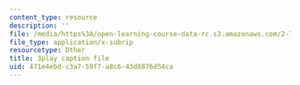 ```yaml
---
content_type: resource
description: ''
file: /media/https%3A/open-learning-course-data-rc.s3.amazonaws.com/2-71-optics-spring-2009/471e4ebdc3a759f7a8c643d8876d54ca_ML5yVI18uaI.vtt
file_type: application/x-subrip
resourcetype: Other
title: 3play caption file
uid: 471e4ebd-c3a7-59f7-a8c6-43d8876d54ca
---
```

